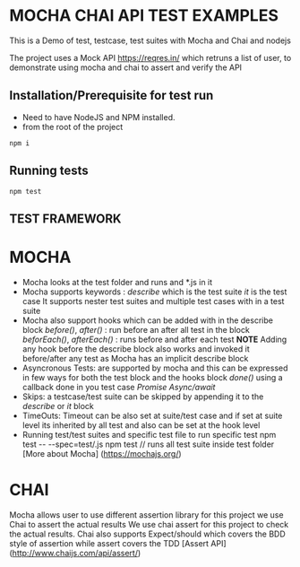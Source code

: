 # MOCHA CHAI API TEST EXAMPLES
This is a Demo of test, testcase, test suites with Mocha and Chai and nodejs

The project uses a Mock API https://reqres.in/ which retruns a list of user, to demonstrate using mocha and chai to assert and verify the API

## Installation/Prerequisite for test run
* Need to have NodeJS and NPM installed.
* from the root of the project 
```
npm i
```

## Running tests
```
npm test
```
## TEST FRAMEWORK
# MOCHA
* Mocha looks at the test folder and runs and *.js in it
* Mocha supports keywords : 
    _describe_ which is the test suite
    _it_ is the test case
    It supports nester test suites and multiple test cases with in a test suite
* Mocha also support hooks which can be added with in the describe block
    _before()_, _after()_ : run before an after all test in the block
    _beforEach()_, _afterEach()_ : runs before and after each test
    **NOTE** Adding any hook before the describe block also works and invoked it before/after any test as Mocha has an implicit describe block
* Asyncronous Tests: are supported by mocha and this can be expressed in few ways for both the test block and the hooks block
    _done()_ using a callback done in you test case
    _Promise_
    _Async/await_ 
* Skips: a testcase/test suite can be skipped by appending it to the _describe_ or _it_ block
* TimeOuts: Timeout can be also set at suite/test case and if set at suite level its inherited by all test and also can be set at the hook level
* Running test/test suites and specific test file
    to run specific test
    npm test -- --spec=test/<testname>.js
    npm test // runs all test suite inside test folder
[More about Mocha] 
(https://mochajs.org/)
# CHAI
Mocha allows user to use different assertion library for this project we use Chai to assert the actual results
We use chai assert for this project to check the actual results. Chai also supports Expect/should which covers the BDD style of assertion while assert covers the TDD 
[Assert API]
(http://www.chaijs.com/api/assert/)

        







